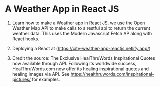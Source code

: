 # A Weather App in React JS

1. Learn how to make a Weather app in React JS, we use the Open Weather Map API to make calls to a restful api to return the current weather data. This uses the Modern Javascript Fetch AP along with React hooks.

2. Deploying a React at (https://city-weather-app-reactjs.netlify.app/)

3. Credit the source: The Exclusive HealThruWords Inspirational Quotes now available through API. Following its worldwide success, HealThruWords.com now offer its healing inspirational quotes and healing images via API. See https://healthruwords.com/inspirational-pictures/ for examples.

